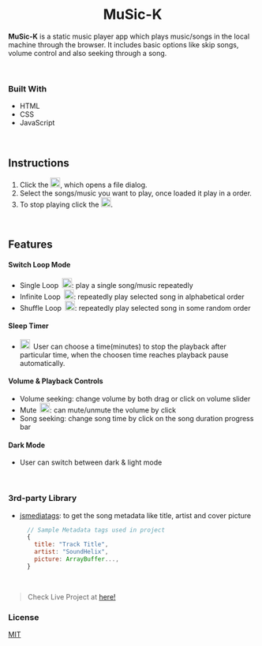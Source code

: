 
<h1 align="center">MuSic-K</h1>

<b>MuSic-K</b> is a static music player app which plays music/songs in the local machine through the browser. It includes basic options like skip songs, volume control and also seeking through a song.

<br>

### Built With

* HTML
* CSS
* JavaScript

<br>

## Instructions

1. Click the <img src="https://drive.google.com/uc?export=view&id=1G2i73vkkWG7mGx81xdGsOlKZGkzaRkKq" alt="Play icon" width="20" height="20">, which opens a file dialog.
2. Select the songs/music you want to play, once loaded it play in a order.
3. To stop playing click the <img src="https://drive.google.com/uc?export=view&id=1BJz0aEDWZDblMi9xKfdzXUIE5CN014Z0" alt="Pause icon" width="20" height="20">.

<br>

## Features

#### Switch Loop Mode

- Single Loop&ensp;<img src="https://drive.google.com/uc?export=view&id=16igg8Uek-o4QyRmhg8s2vjKXgvulsGhZ" alt="single loop" width="20" height="20">: play a single song/music repeatedly
- Infinite Loop&ensp;<img src="https://drive.google.com/uc?export=view&id=1zpbQZXE_WI_XyHBV0ZTyZi-Fs8uQbL18" alt="infinite loop" width="20" height="20">: repeatedly play selected song in alphabetical order
- Shuffle Loop&ensp;<img src="https://drive.google.com/uc?export=view&id=12HPo7K3dmQhA9rgXunoMU7IcP21QsuJf" alt="shuffle loop" width="20" height="20">: repeatedly play selected song in some random order

#### Sleep Timer

- <img src="https://drive.google.com/uc?export=view&id=1a7fEz60-Zux8acFhR7Giu7Z8dzvtYw3Q" alt="sleep timer" width="20" height="20">&ensp;User can choose a time(minutes) to stop the playback after particular time, when the choosen time reaches playback pause automatically.

#### Volume & Playback Controls

- Volume seeking: change volume by both drag or click on volume slider
- Mute&ensp;<img src="https://drive.google.com/uc?export=view&id=1bsAfDtNBdIv4kCGIe1BBDh8mQRX31btf" alt="mute" width="20" height="20">: can mute/unmute the volume by click
- Song seeking: change song time by click on the song duration progress bar

#### Dark Mode

- User can switch between dark & light mode

<br>

### 3rd-party Library

- [jsmediatags](https://github.com/aadsm/jsmediatags): to get the song metadata like title, artist and cover picture

  ```js
    // Sample Metadata tags used in project
    {
      title: "Track Title",
      artist: "SoundHelix",
      picture: ArrayBuffer...,
    }
  ```

<br>

> Check Live Project at [here!](https://music-k-by-kumara.web.app)

### License
[MIT](https://choosealicense.com/licenses/mit/)
